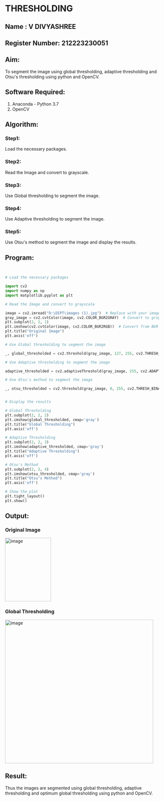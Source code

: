 
# THRESHOLDING
## Name : V DIVYASHREE
## Register Number: 212223230051
## Aim:
To segment the image using global thresholding, adaptive thresholding and Otsu's thresholding using python and OpenCV.

## Software Required:
1. Anaconda - Python 3.7
2. OpenCV

## Algorithm:

### Step1:
Load the necessary packages.

### Step2:
Read the Image and convert to grayscale.

### Step3:
Use Global thresholding to segment the image.

### Step4:
Use Adaptive thresholding to segment the image.

### Step5:
Use Otsu's method to segment the image and display the results.

## Program:

```python


# Load the necessary packages

import cv2
import numpy as np
import matplotlib.pyplot as plt

# Read the Image and convert to grayscale

image = cv2.imread("D:\DIPT\images (1).jpg")  # Replace with your image file path
gray_image = cv2.cvtColor(image, cv2.COLOR_BGR2GRAY)  # Convert to grayscale
plt.subplot(2, 2, 1)
plt.imshow(cv2.cvtColor(image, cv2.COLOR_BGR2RGB))  # Convert from BGR to RGB for display
plt.title("Original Image")
plt.axis('off')

# Use Global thresholding to segment the image

_, global_thresholded = cv2.threshold(gray_image, 127, 255, cv2.THRESH_BINARY)

# Use Adaptive thresholding to segment the image

adaptive_thresholded = cv2.adaptiveThreshold(gray_image, 255, cv2.ADAPTIVE_THRESH_GAUSSIAN_C, cv2.THRESH_BINARY, 11, 2)

# Use Otsu's method to segment the image 

_, otsu_thresholded = cv2.threshold(gray_image, 0, 255, cv2.THRESH_BINARY + cv2.THRESH_OTSU)


# Display the results

# Global Thresholding
plt.subplot(2, 2, 2)
plt.imshow(global_thresholded, cmap='gray')
plt.title("Global Thresholding")
plt.axis('off')

# Adaptive Thresholding
plt.subplot(2, 2, 3)
plt.imshow(adaptive_thresholded, cmap='gray')
plt.title("Adaptive Thresholding")
plt.axis('off')

# Otsu's Method
plt.subplot(2, 2, 4)
plt.imshow(otsu_thresholded, cmap='gray')
plt.title("Otsu's Method")
plt.axis('off')

# Show the plot
plt.tight_layout()
plt.show()
```
## Output:

### Original Image
<img width="150" height="208" alt="image" src="https://github.com/user-attachments/assets/7db79531-07c1-4d2d-8d4a-8ffa301bb0b6" />

### Global Thresholding
<img width="485" height="470" alt="image" src="https://github.com/user-attachments/assets/690082e3-2854-4279-b3d9-8fe58c703bdb" />




## Result:
Thus the images are segmented using global thresholding, adaptive thresholding and optimum global thresholding using python and OpenCV.
